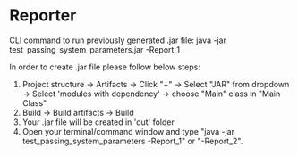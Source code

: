 # Reporter
CLI command to run previously generated .jar file:
java -jar test_passing_system_parameters.jar -Report_1

In order to create .jar file please follow below steps:
  1. Project structure -> Artifacts -> Click "+" -> Select "JAR" from dropdown -> Select 'modules with dependency' -> 
  choose "Main" class in "Main Class" 
  2. Build -> Build artifacts -> Build
  3. Your .jar file will be created in 'out' folder 
  4. Open your terminal/command window and type "java -jar test_passing_system_parameters -Report_1" or "-Report_2".
